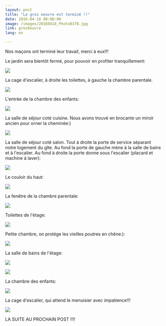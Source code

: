 ```yaml
---
layout: post
title: "Le gros oeuvre est terminé !!"
date: 2016-04-18 00:00:00
image: /images/20160418_Photo0378.jpg 
link: grosOeuvre
lang: en

---
```


Nos maçons ont terminé leur travail, merci à eux!!!

Le jardin sera bientôt fermé, pour pouvoir en  profiter tranquillement: 

![](/images/20160418_Photo0378.jpg)

La cage d'escalier, à droite les toilettes, à gauche la chambre parentale.

![](/images/20160418_Photo0380.jpg)

L'entrée de la chambre des enfants:

![](/images/20160418_Photo0381.jpg)

La salle de séjour coté cuisine. Nous avons trouvé en brocante un miroir ancien pour orner la cheminée:)

![](/images/20160418_Photo0390.jpg)

La salle de séjour coté salon. Tout à droite la porte de service séparant notre logement du gîte. Au fond la porte de gauche mène à la salle de bains et à l'escalier. Au fond à droite la porte donne sous l'escalier (placard et machine à laver):

![](/images/20160418_Photo0391.jpg)

Le couloir du haut:

![](/images/20160418_Photo0392.jpg)

La fenêtre de la chambre parentale:

![](/images/20160418_Photo0393.jpg)

Toilettes de l'étage:

![](/images/20160418_Photo0394.jpg)

Petite chambre, on protége les vieilles poutres en chêne:):

![](/images/20160418_Photo0395.jpg)

La salle de bains de l'étage:

![](/images/20160418_Photo0396.jpg)

![](/images/20160418_Photo0397.jpg)

La chambre des enfants:

![](/images/20160418_Photo0399.jpg)

La cage d'escalier, qui attend le menuisier avec impatience!!!

![](/images/20160418_Photo0400.jpg)

LA SUITE AU PROCHAIN POST !!!!
